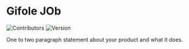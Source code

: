 # Gifole JOb

![Contributors][contributors-shield]
![Version][version-shield]

One to two paragraph statement about your product and what it does.

<!-- MARKDOWN LINKS & IMAGES -->
[contributors-shield]: https://img.shields.io/static/v1?label=contributors&message=LEGO%20TEAM&color=GREEN
[version-shield]: https://img.shields.io/static/v1?label=version&message=VERSION%20TEAM&color=GREEN
